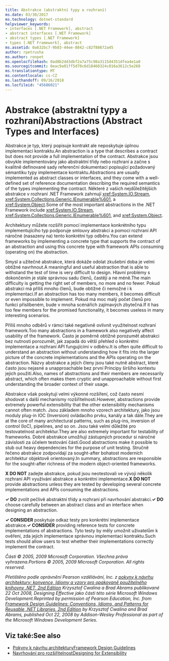 ```yaml
---
title: Abstrakce (abstraktní typy a rozhraní)
ms.date: 03/30/2017
ms.technology: dotnet-standard
helpviewer_keywords:
- interfaces [.NET Framework], abstract
- abstract interfaces [.NET Framework]
- abstract types [.NET Framework]
- types [.NET Framework], abstract
ms.assetid: 0a632bc7-9b03-44ee-8842-c82f88672a45
author: rpetrusha
ms.author: ronpet
ms.openlocfilehash: 0ad8b2dd3dbf2a7a75c98a3115d4351dfea4e1a0
ms.sourcegitcommit: 6eac9a01ff5d70c6d18460324c016a3612c5e268
ms.translationtype: MT
ms.contentlocale: cs-CZ
ms.lasthandoff: 09/16/2018
ms.locfileid: "45686021"
---
```

# <a name="abstractions-abstract-types-and-interfaces"></a><span data-ttu-id="a9117-102">Abstrakce (abstraktní typy a rozhraní)</span><span class="sxs-lookup"><span data-stu-id="a9117-102">Abstractions (Abstract Types and Interfaces)</span></span>
<span data-ttu-id="a9117-103">Abstrakce je typ, který popisuje kontrakt ale neposkytuje úplnou implementaci kontraktu.</span><span class="sxs-lookup"><span data-stu-id="a9117-103">An abstraction is a type that describes a contract but does not provide a full implementation of the contract.</span></span> <span data-ttu-id="a9117-104">Abstrakce jsou obvykle implementovány jako abstraktní třídy nebo rozhraní a začne s kvalitně definované sady referenční dokumentaci popisující požadovaný sémantiku typy implementace kontraktu.</span><span class="sxs-lookup"><span data-stu-id="a9117-104">Abstractions are usually implemented as abstract classes or interfaces, and they come with a well-defined set of reference documentation describing the required semantics of the types implementing the contract.</span></span> <span data-ttu-id="a9117-105">Některé z vašich nejdůležitějších abstrakce v rozhraní .NET Framework zahrnují <xref:System.IO.Stream>, <xref:System.Collections.Generic.IEnumerable%601>, a <xref:System.Object>.</span><span class="sxs-lookup"><span data-stu-id="a9117-105">Some of the most important abstractions in the .NET Framework include <xref:System.IO.Stream>, <xref:System.Collections.Generic.IEnumerable%601>, and <xref:System.Object>.</span></span>  
  
 <span data-ttu-id="a9117-106">Architektury můžete rozšířit pomocí implementace konkrétního typu implementujícího typ podporuje smlouvy abstrakci a pomocí rozhraní API náročné (nasazeny na) tento konkrétní typ odběru.</span><span class="sxs-lookup"><span data-stu-id="a9117-106">You can extend frameworks by implementing a concrete type that supports the contract of an abstraction and using this concrete type with framework APIs consuming (operating on) the abstraction.</span></span>  
  
 <span data-ttu-id="a9117-107">Smysl a užitečné abstrakce, která dokáže odolat zkušební doba je velmi obtížné navrhnout.</span><span class="sxs-lookup"><span data-stu-id="a9117-107">A meaningful and useful abstraction that is able to withstand the test of time is very difficult to design.</span></span> <span data-ttu-id="a9117-108">Hlavní problémy s dokončením je stále správnou sadu členů, častěji a ne méně.</span><span class="sxs-lookup"><span data-stu-id="a9117-108">The main difficulty is getting the right set of members, no more and no fewer.</span></span> <span data-ttu-id="a9117-109">Pokud abstrakci má příliš mnoho členů, bude obtížné či nemožné i k implementaci.</span><span class="sxs-lookup"><span data-stu-id="a9117-109">If an abstraction has too many members, it becomes difficult or even impossible to implement.</span></span> <span data-ttu-id="a9117-110">Pokud má moc malý počet členů pro funkci přislíbeném, bude v mnoha scénářích zajímavých zbytečná.</span><span class="sxs-lookup"><span data-stu-id="a9117-110">If it has too few members for the promised functionality, it becomes useless in many interesting scenarios.</span></span>  
  
 <span data-ttu-id="a9117-111">Příliš mnoho odběrů v rámci také negativně ovlivnit využitelnost rozhraní framework.</span><span class="sxs-lookup"><span data-stu-id="a9117-111">Too many abstractions in a framework also negatively affect usability of the framework.</span></span> <span data-ttu-id="a9117-112">Často je poměrně obtížné porozumět abstrakci bez nutnosti porozumět, jak zapadá do větší přehled o konkrétní implementace a rozhraní API fungujícími v odběru.</span><span class="sxs-lookup"><span data-stu-id="a9117-112">It is often quite difficult to understand an abstraction without understanding how it fits into the larger picture of the concrete implementations and the APIs operating on the abstraction.</span></span> <span data-ttu-id="a9117-113">Názvy abstrakce a jejich členy jsou také nutně abstract, které často jsou nejasné a unapproachable bez první Principy širšího kontextu jejich použití.</span><span class="sxs-lookup"><span data-stu-id="a9117-113">Also, names of abstractions and their members are necessarily abstract, which often makes them cryptic and unapproachable without first understanding the broader context of their usage.</span></span>  
  
 <span data-ttu-id="a9117-114">Abstrakce však poskytují velmi výkonné rozšíření, což často nesmí shodovat s další mechanismy rozšiřitelnosti.</span><span class="sxs-lookup"><span data-stu-id="a9117-114">However, abstractions provide extremely powerful extensibility that the other extensibility mechanisms cannot often match.</span></span> <span data-ttu-id="a9117-115">Jsou základem mnoho vzorech architektury, jako jsou moduly plug-in IOC (Inversion) ovládacího prvku, kanály a tak dále.</span><span class="sxs-lookup"><span data-stu-id="a9117-115">They are at the core of many architectural patterns, such as plug-ins, inversion of control (IoC), pipelines, and so on.</span></span> <span data-ttu-id="a9117-116">Jsou také velmi důležité pro testovatelnost architektur.</span><span class="sxs-lookup"><span data-stu-id="a9117-116">They are also extremely important for testability of frameworks.</span></span> <span data-ttu-id="a9117-117">Dobré abstrakce umožňují zástupných procedur si náročné závislosti za účelem testování částí.</span><span class="sxs-lookup"><span data-stu-id="a9117-117">Good abstractions make it possible to stub out heavy dependencies for the purpose of unit testing.</span></span> <span data-ttu-id="a9117-118">Stručně řečeno abstrakce zodpovídají za sought-after bohatost moderních architektur objektově orientovaný.</span><span class="sxs-lookup"><span data-stu-id="a9117-118">In summary, abstractions are responsible for the sought-after richness of the modern object-oriented frameworks.</span></span>  
  
 <span data-ttu-id="a9117-119">**X DO NOT** zadejte abstrakce, pokud jsou neotestovali ve vývoji několik rozhraní API využívání abstrakce a konkrétní implementace.</span><span class="sxs-lookup"><span data-stu-id="a9117-119">**X DO NOT** provide abstractions unless they are tested by developing several concrete implementations and APIs consuming the abstractions.</span></span>  
  
 <span data-ttu-id="a9117-120">**✓ DO** zvolit pečlivě abstraktní třídy a rozhraní při navrhování abstrakci.</span><span class="sxs-lookup"><span data-stu-id="a9117-120">**✓ DO** choose carefully between an abstract class and an interface when designing an abstraction.</span></span>  
  
 <span data-ttu-id="a9117-121">**✓ CONSIDER** poskytuje odkaz testy pro konkrétní implementace abstrakce.</span><span class="sxs-lookup"><span data-stu-id="a9117-121">**✓ CONSIDER** providing reference tests for concrete implementations of abstractions.</span></span> <span data-ttu-id="a9117-122">Tyto testy by měly umožnit uživatelům k ověření, zda jejich implementace správnou implementaci kontraktu.</span><span class="sxs-lookup"><span data-stu-id="a9117-122">Such tests should allow users to test whether their implementations correctly implement the contract.</span></span>  
  
 <span data-ttu-id="a9117-123">*Části © 2005, 2009 Microsoft Corporation. Všechna práva vyhrazena.*</span><span class="sxs-lookup"><span data-stu-id="a9117-123">*Portions © 2005, 2009 Microsoft Corporation. All rights reserved.*</span></span>  
  
 <span data-ttu-id="a9117-124">*Přetištěno podle oprávnění Pearson vzdělávání, Inc. z [pokyny k návrhu architektury: konvence, Idiomy a vzory pro opakovaně použitelného knihovny .NET, 2nd Edition](https://www.informit.com/store/framework-design-guidelines-conventions-idioms-and-9780321545619) Krzysztof Cwalina a Brad Abrams publikované 22 Oct 2008, Designing Effective jako části této série Microsoft Windows Development.*</span><span class="sxs-lookup"><span data-stu-id="a9117-124">*Reprinted by permission of Pearson Education, Inc. from [Framework Design Guidelines: Conventions, Idioms, and Patterns for Reusable .NET Libraries, 2nd Edition](https://www.informit.com/store/framework-design-guidelines-conventions-idioms-and-9780321545619) by Krzysztof Cwalina and Brad Abrams, published Oct 22, 2008 by Addison-Wesley Professional as part of the Microsoft Windows Development Series.*</span></span>  
  
## <a name="see-also"></a><span data-ttu-id="a9117-125">Viz také:</span><span class="sxs-lookup"><span data-stu-id="a9117-125">See also</span></span>

- [<span data-ttu-id="a9117-126">Pokyny k návrhu architektury</span><span class="sxs-lookup"><span data-stu-id="a9117-126">Framework Design Guidelines</span></span>](../../../docs/standard/design-guidelines/index.md)  
- [<span data-ttu-id="a9117-127">Navrhování pro rozšiřitelnost</span><span class="sxs-lookup"><span data-stu-id="a9117-127">Designing for Extensibility</span></span>](../../../docs/standard/design-guidelines/designing-for-extensibility.md)
